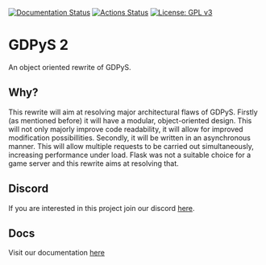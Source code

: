 [![Documentation Status](https://readthedocs.org/projects/gdpys/badge/?version=latest)](https://gdpys.readthedocs.io/en/latest/?badge=latest) [![Actions Status](https://github.com/RealistikDash/GDPyS/workflows/build/badge.svg)](https://github.com/RealistikDash/GDPyS/actions) [![License: GPL v3](https://img.shields.io/badge/License-GPLv3-blue.svg)](https://www.gnu.org/licenses/gpl-3.0)
# GDPyS 2
An object oriented rewrite of GDPyS.

## Why?
This rewrite will aim at resolving major architectural flaws of GDPyS. Firstly (as mentioned before) it will have a modular, object-oriented design. This will not only majorly improve code readability, it will allow for improved modification possibillities.
Secondly, it will be written in an asynchronous manner. This will allow multiple requests to be carried out simultaneously, increasing performance under load. Flask was not a suitable choice for a game server and this rewrite aims at resolving that.

## Discord

If you are interested in this project join our discord [here](https://discord.gg/uPDkEDS/).

## Docs

Visit our documentation [here](https://gdpys.readthedocs.io/en/latest/)
